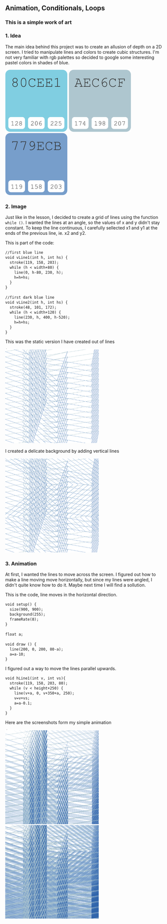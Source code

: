 ## Animation, Conditionals, Loops
### This is a simple work of art

### 1. Idea
The main idea behind this project was to create an allusion of depth on a 2D screen. I tried to manipulate lines and colors to create cubic structures. 
I'm not very familiar with rgb palettes so decided to google some interesting pastel colors in shades of blue.


<img src="https://github.com/martapienkosz/interactivemedia/blob/master/Media/blue.png" width="200"> <img src="https://github.com/martapienkosz/interactivemedia/blob/master/Media/grey.png" width="200"> <img src="https://github.com/martapienkosz/interactivemedia/blob/master/Media/dark%20blue.png" width="200">

### 2. Image
Just like in the lesson, I decided to create a grid of lines using the function `while ()`. I wanted the lines at an angle, so the values of x and y didn't stay constant. 
To keep the line continuous, I carefully sellected x1 and y1 at the ends of the previous line, ie. x2 and y2. 

This is part of the code:
````
//first blue line
void vLine1(int h, int hs) {
  stroke(119, 158, 203);
  while (h < width+80) {
    line(0, h-80, 230, h);
    h=h+hs;
  }
}

//first dark blue line
void vLine2(int h, int hs) {
  stroke(48, 101, 172);
  while (h < width+120) {
    line(230, h, 400, h-520);
    h=h+hs;
  }
}

````
This was the static version I have created out of lines

<img src="https://github.com/martapienkosz/interactivemedia/blob/master/Media/ex2_sketch1.png" width="300">

I created a delicate background by adding vertical lines

<img src="https://github.com/martapienkosz/interactivemedia/blob/master/Media/ex2_sketch2.png" width="300"> 

### 3. Animation

At first, I wanted the lines to move across the screen. I figured out how to make a line moving move horizontally, but since my lines were angled, I didn't quite know how to do it. Maybe next time I will find a sollution.

This is the code, line moves in the horizontal direction.
````
void setup() {
  size(900, 900);
  background(255);
  frameRate(8);
}

float a;

void draw () {
  line(200, 0, 200, 80-a);
  a=a-10;
}

````
I figured out a way to move the lines parallel upwards.
````
void hLine1(int v, int vs){
  stroke(119, 158, 203, 80);
  while (v < height+250) {
    line(v+a, 0, v+350+a, 250);
    v=v+vs;
    a=a-0.1;
  }
}
````

Here are the screenshots form my simple animation

<img src="https://github.com/martapienkosz/interactivemedia/blob/master/Media/ex2_sketch3.png" width="300">

<img src="https://github.com/martapienkosz/interactivemedia/blob/master/Media/ex2_sketch4.png" width="300"> 
